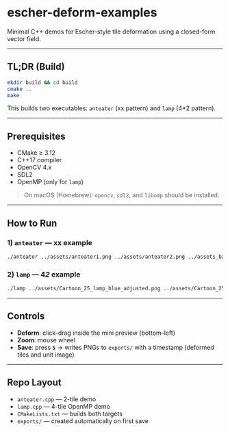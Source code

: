 # escher-deform-examples

Minimal C++ demos for Escher-style tile deformation using a closed-form vector field.

---

## TL;DR (Build)

```bash
mkdir build && cd build
cmake ..
make
```

This builds two executables: `anteater` (xx pattern) and `lamp` (4*2 pattern).

---

## Prerequisites

* CMake ≥ 3.12
* C++17 compiler
* OpenCV 4.x
* SDL2
* OpenMP (only for `lamp`)

> On macOS (Homebrew): `opencv`, `sdl2`, and `libomp` should be installed.

---

## How to Run

### 1) `anteater` — xx example

```bash
./anteater ../assets/anteater1.png ../assets/anteater2.png ../assets_background/bus.png
```

### 2) `lamp` — 4*2* example

```bash
./lamp ../assets/Cartoon_25_lamp_blue_adjusted.png ../assets/Cartoon_25_lamp_blue_adjusted.png ../assets/Cartoon_25_lamp_blue_adjusted.png ../assets/Cartoon_25_lamp_blue_adjusted.png ../assets_background/living_room.png
```

---

## Controls

* **Deform**: click-drag inside the mini preview (bottom-left)
* **Zoom**: mouse wheel
* **Save**: press **`S`** → writes PNGs to `exports/` with a timestamp
  (deformed tiles and unit image)

---

## Repo Layout

* `anteater.cpp` — 2-tile demo
* `lamp.cpp` — 4-tile OpenMP demo
* `CMakeLists.txt` — builds both targets
* `exports/` — created automatically on first save

